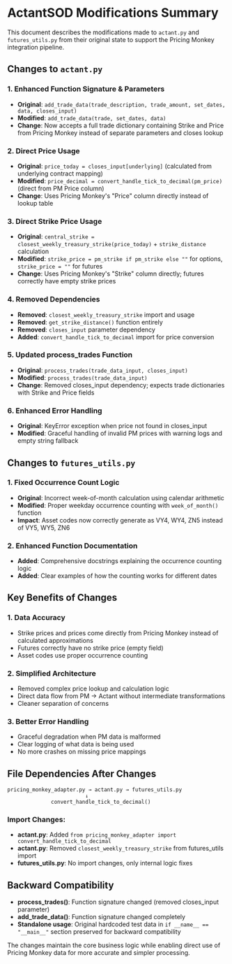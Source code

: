 # ActantSOD Modifications Summary

This document describes the modifications made to `actant.py` and `futures_utils.py` from their original state to support the Pricing Monkey integration pipeline.

## Changes to `actant.py`

### 1. **Enhanced Function Signature & Parameters**
- **Original**: `add_trade_data(trade_description, trade_amount, set_dates, data, closes_input)`
- **Modified**: `add_trade_data(trade, set_dates, data)`
- **Change**: Now accepts a full trade dictionary containing Strike and Price from Pricing Monkey instead of separate parameters and closes lookup

### 2. **Direct Price Usage**
- **Original**: `price_today = closes_input[underlying]` (calculated from underlying contract mapping)
- **Modified**: `price_decimal = convert_handle_tick_to_decimal(pm_price)` (direct from PM Price column)
- **Change**: Uses Pricing Monkey's "Price" column directly instead of lookup table

### 3. **Direct Strike Price Usage**
- **Original**: `central_strike = closest_weekly_treasury_strike(price_today)` + `strike_distance` calculation
- **Modified**: `strike_price = pm_strike if pm_strike else ""` for options, `strike_price = ""` for futures
- **Change**: Uses Pricing Monkey's "Strike" column directly; futures correctly have empty strike prices

### 4. **Removed Dependencies**
- **Removed**: `closest_weekly_treasury_strike` import and usage
- **Removed**: `get_strike_distance()` function entirely
- **Removed**: `closes_input` parameter dependency
- **Added**: `convert_handle_tick_to_decimal` import for price conversion

### 5. **Updated process_trades Function**
- **Original**: `process_trades(trade_data_input, closes_input)`
- **Modified**: `process_trades(trade_data_input)`
- **Change**: Removed closes_input dependency; expects trade dictionaries with Strike and Price fields

### 6. **Enhanced Error Handling**
- **Original**: KeyError exception when price not found in closes_input
- **Modified**: Graceful handling of invalid PM prices with warning logs and empty string fallback

## Changes to `futures_utils.py`

### 1. **Fixed Occurrence Count Logic**
- **Original**: Incorrect week-of-month calculation using calendar arithmetic
- **Modified**: Proper weekday occurrence counting with `week_of_month()` function
- **Impact**: Asset codes now correctly generate as VY4, WY4, ZN5 instead of VY5, WY5, ZN6

### 2. **Enhanced Function Documentation**
- **Added**: Comprehensive docstrings explaining the occurrence counting logic
- **Added**: Clear examples of how the counting works for different dates

## Key Benefits of Changes

### 1. **Data Accuracy**
- Strike prices and prices come directly from Pricing Monkey instead of calculated approximations
- Futures correctly have no strike price (empty field)
- Asset codes use proper occurrence counting

### 2. **Simplified Architecture**
- Removed complex price lookup and calculation logic
- Direct data flow from PM → Actant without intermediate transformations
- Cleaner separation of concerns

### 3. **Better Error Handling**
- Graceful degradation when PM data is malformed
- Clear logging of what data is being used
- No more crashes on missing price mappings

## File Dependencies After Changes

```
pricing_monkey_adapter.py → actant.py → futures_utils.py
                         ↓
              convert_handle_tick_to_decimal()
```

### Import Changes:
- **actant.py**: Added `from pricing_monkey_adapter import convert_handle_tick_to_decimal`
- **actant.py**: Removed `closest_weekly_treasury_strike` from futures_utils import
- **futures_utils.py**: No import changes, only internal logic fixes

## Backward Compatibility

- **process_trades()**: Function signature changed (removed closes_input parameter)
- **add_trade_data()**: Function signature changed completely
- **Standalone usage**: Original hardcoded test data in `if __name__ == "__main__"` section preserved for backward compatibility

The changes maintain the core business logic while enabling direct use of Pricing Monkey data for more accurate and simpler processing. 